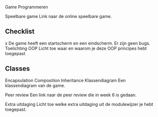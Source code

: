 Game Programmeren

Speelbare game
Link naar de online speelbare game.

## Checklist
x De game heeft een startscherm en een eindscherm.
 Er zijn geen bugs.
Toelichting OOP
Licht toe waar en waarom je deze OOP principes hebt toegepast

## Classes
Encapsulation
Composition
Inheritance
Klassendiagram
Een klassendiagram van de game.

Peer review
Een link naar de peer review die in week 6 is gedaan.

Extra uitdaging
Licht toe welke extra uitdaging uit de modulewijzer je hebt toegepast.